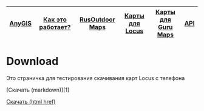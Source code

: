 | [AnyGIS][01] | [Как это работает?][02] | [RusOutdoor Maps][03] | [Карты для Locus][04] | [Карты для Guru Maps][05] | [API][06] |
|:-:|:-:|:-:|:-:|:-:|:-:|


[01]: https://github.com/nnngrach/map-sources/tree/master/Experimantal_area/Galileo
[02]: https://github.com/nnngrach/map-sources/tree/master/Experimantal_area/Galileo
[03]: https://github.com/nnngrach/map-sources/tree/master/Experimantal_area/Galileo
[04]: https://github.com/nnngrach/map-sources/tree/master/Experimantal_area/Galileo
[05]: https://github.com/nnngrach/map-sources/tree/master/Experimantal_area/Galileo
[06]: https://github.com/nnngrach/map-sources/tree/master/Experimantal_area/Galileo

#

# Download

Это страничка для тестирования скачивания карт Locus c телефона

[Скачать (markdown)][1]


[000]: locus-actions://https/anygis.herokuapp.com/download/locus/ya_traff_installer.xml


<p align="left">
<a href="locus-actions://https/anygis.herokuapp.com/download/locus/ya_traff_installer.xml">Скачать (html href)</a> 
</p>

